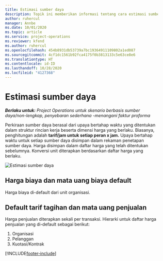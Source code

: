 ```yaml
---
title: Estimasi sumber daya
description: Topik ini memberikan informasi tentang cara estimasi sumber daya dihitung dalam Project Operations.
author: ruhercul
manager: Annbe
ms.date: 10/01/2020
ms.topic: article
ms.service: project-operations
ms.reviewer: kfend
ms.author: ruhercul
ms.openlocfilehash: 454b8931db53739a7bc19364911109802a1ed087
ms.sourcegitcommit: 4cf1dc1561b92fca4175f0b3813133c5e63ce8e6
ms.translationtype: HT
ms.contentlocale: id-ID
ms.lasthandoff: 10/28/2020
ms.locfileid: "4127368"
---
```

# <a name="resource-estimates"></a>Estimasi sumber daya

_**Berlaku untuk:** Project Operations untuk skenario berbasis sumber daya/non-lengkap, penyebaran sederhana -menangani faktur proforma_

Perkiraan sumber daya berasal dari upaya bertahap waktu yang ditentukan dalam struktur rincian kerja beserta dimensi harga yang berlaku. Biasanya, penghitungan adalah **tarif/jam untuk setiap peran x jam.** Upaya bertahap waktu untuk setiap sumber daya disimpan dalam rekaman penetapan sumber daya. Harga disimpan dalam daftar harga yang telah ditentukan sebelumnya. Konversi unit diterapkan berdasarkan daftar harga yang berlaku.

![Estimasi sumber daya](./media/navigation12.png)

## <a name="default-cost-price-and-cost-currency"></a>Harga biaya dan mata uang biaya default

Harga biaya di-default dari unit organisasi.

## <a name="default-bill-rate-and-sales-currency"></a>Default tarif tagihan dan mata uang penjualan

Harga penjualan diterapkan sekali per transaksi. Hierarki untuk daftar harga penjualan yang di-default sebagai berikut:

1. Organisasi
2. Pelanggan
3. Kuotasi/Kontrak


[!INCLUDE[footer-include](../includes/footer-banner.md)]